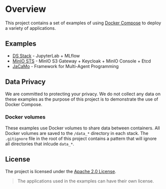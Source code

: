 # Overview

This project contains a set of examples of using [Docker Compose](https://docs.docker.com/compose/) to deploy a variety of applications.

## Examples

- [DS Stack](examples/ds-stack.md) - JupyterLab + MLflow
- [MinIO STS](examples/minio-sts.md) - MinIO S3 Gateway + Keycloak + MinIO Console + Etcd
- [JaCaMo](examples/jacamo.md) -  Framework for Multi-Agent Programming

## Data Privacy

We are committed to protecting your privacy. We do not collect any data on these examples as the purpose of this project is to demonstrate the use of Docker Compose.

### Docker volumes

These examples use Docker volumes to share data between containers. All Docker volumes are saved to the `/data_*` directory in each stack. The `.gitignore` file in the root of this project contains a pattern that will ignore all directories that inlcude `data_*`.

## License

The project is licensed under the [Apache 2.0 License](../LICENSE).

> The applications used in the examples can have their own license.